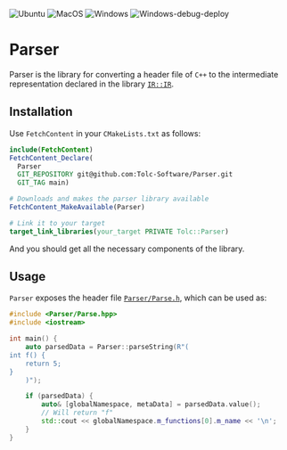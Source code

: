 ![Ubuntu](https://github.com/Tolc-Software/Parser/workflows/Ubuntu/badge.svg) ![MacOS](https://github.com/Tolc-Software/Parser/workflows/MacOS/badge.svg) ![Windows](https://github.com/Tolc-Software/Parser/actions/workflows/windows.yml/badge.svg) ![Windows-debug-deploy](https://github.com/Tolc-Software/Parser/actions/workflows/windows-debug-deploy.yml/badge.svg)

# Parser #

Parser is the library for converting a header file of `C++` to the intermediate representation declared in the library [`IR::IR`](https://github.com/Tolc-Software/IntermediateRepresentation).

## Installation ##

Use `FetchContent` in your `CMakeLists.txt` as follows:

```cmake
include(FetchContent)
FetchContent_Declare(
  Parser
  GIT_REPOSITORY git@github.com:Tolc-Software/Parser.git
  GIT_TAG main)

# Downloads and makes the parser library available
FetchContent_MakeAvailable(Parser)

# Link it to your target
target_link_libraries(your_target PRIVATE Tolc::Parser)
```

And you should get all the necessary components of the library.


## Usage ##

`Parser` exposes the header file [`Parser/Parse.h`](./include/Parser/Parse.hpp), which can be used as:

```cpp
#include <Parser/Parse.hpp>
#include <iostream>

int main() {
    auto parsedData = Parser::parseString(R"(
int f() {
    return 5;
}
    )");

    if (parsedData) {
        auto& [globalNamespace, metaData] = parsedData.value();
        // Will return "f"
        std::cout << globalNamespace.m_functions[0].m_name << '\n';
    }
}
```

